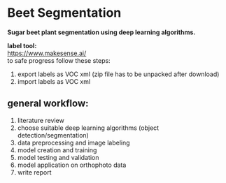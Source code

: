 # Beet Segmentation
**Sugar beet plant segmentation using deep learning algorithms.**

**label tool:**  
https://www.makesense.ai/  
to safe progress follow these steps:  
1. export labels as VOC xml (zip file has to be unpacked after download)  
2. import labels as VOC xml  

 ## general workflow:  
 1. literature review
 2. choose suitable deep learning algorithms (object detection/segmentation)  
 3. data preprocessing and image labeling
 4. model creation and training  
 6. model testing and validation  
 7. model application on orthophoto data
 8. write report
